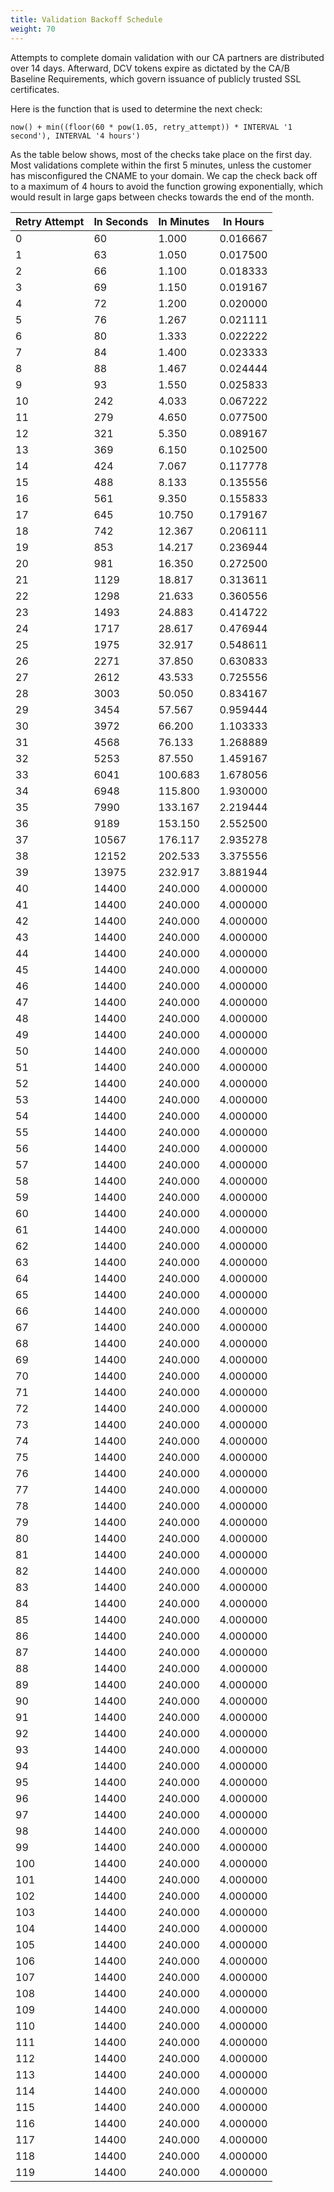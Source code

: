 ```yaml
---
title: Validation Backoff Schedule
weight: 70
---
```


Attempts to complete domain validation with our CA partners are distributed over 14 days. Afterward, DCV tokens expire as dictated by the CA/B Baseline Requirements, which govern issuance of publicly trusted SSL certificates.

Here is the function that is used to determine the next check:
```
now() + min((floor(60 * pow(1.05, retry_attempt)) * INTERVAL '1 second'), INTERVAL '4 hours')
```

As the table below shows, most of the checks take place on the first day. Most validations complete within the first 5 minutes, unless the customer has misconfigured the CNAME to your domain. We cap the check back off to a maximum of 4 hours to avoid the function growing exponentially, which would result in large gaps between checks towards the end of the month.

Retry Attempt|In Seconds|In Minutes|In Hours
-----|-------|-------|-----
0|60|1.000|0.016667
1|63|1.050|0.017500
2|66|1.100|0.018333
3|69|1.150|0.019167
4|72|1.200|0.020000
5|76|1.267|0.021111
6|80|1.333|0.022222
7|84|1.400|0.023333
8|88|1.467|0.024444
9|93|1.550|0.025833
10|242|4.033|0.067222
11|279|4.650|0.077500
12|321|5.350|0.089167
13|369|6.150|0.102500
14|424|7.067|0.117778
15|488|8.133|0.135556
16|561|9.350|0.155833
17|645|10.750|0.179167
18|742|12.367|0.206111
19|853|14.217|0.236944
20|981|16.350|0.272500
21|1129|18.817|0.313611
22|1298|21.633|0.360556
23|1493|24.883|0.414722
24|1717|28.617|0.476944
25|1975|32.917|0.548611
26|2271|37.850|0.630833
27|2612|43.533|0.725556
28|3003|50.050|0.834167
29|3454|57.567|0.959444
30|3972|66.200|1.103333
31|4568|76.133|1.268889
32|5253|87.550|1.459167
33|6041|100.683|1.678056
34|6948|115.800|1.930000
35|7990|133.167|2.219444
36|9189|153.150|2.552500
37|10567|176.117|2.935278
38|12152|202.533|3.375556
39|13975|232.917|3.881944
40|14400|240.000|4.000000
41|14400|240.000|4.000000
42|14400|240.000|4.000000
43|14400|240.000|4.000000
44|14400|240.000|4.000000
45|14400|240.000|4.000000
46|14400|240.000|4.000000
47|14400|240.000|4.000000
48|14400|240.000|4.000000
49|14400|240.000|4.000000
50|14400|240.000|4.000000
51|14400|240.000|4.000000
52|14400|240.000|4.000000
53|14400|240.000|4.000000
54|14400|240.000|4.000000
55|14400|240.000|4.000000
56|14400|240.000|4.000000
57|14400|240.000|4.000000
58|14400|240.000|4.000000
59|14400|240.000|4.000000
60|14400|240.000|4.000000
61|14400|240.000|4.000000
62|14400|240.000|4.000000
63|14400|240.000|4.000000
64|14400|240.000|4.000000
65|14400|240.000|4.000000
66|14400|240.000|4.000000
67|14400|240.000|4.000000
68|14400|240.000|4.000000
69|14400|240.000|4.000000
70|14400|240.000|4.000000
71|14400|240.000|4.000000
72|14400|240.000|4.000000
73|14400|240.000|4.000000
74|14400|240.000|4.000000
75|14400|240.000|4.000000
76|14400|240.000|4.000000
77|14400|240.000|4.000000
78|14400|240.000|4.000000
79|14400|240.000|4.000000
80|14400|240.000|4.000000
81|14400|240.000|4.000000
82|14400|240.000|4.000000
83|14400|240.000|4.000000
84|14400|240.000|4.000000
85|14400|240.000|4.000000
86|14400|240.000|4.000000
87|14400|240.000|4.000000
88|14400|240.000|4.000000
89|14400|240.000|4.000000
90|14400|240.000|4.000000
91|14400|240.000|4.000000
92|14400|240.000|4.000000
93|14400|240.000|4.000000
94|14400|240.000|4.000000
95|14400|240.000|4.000000
96|14400|240.000|4.000000
97|14400|240.000|4.000000
98|14400|240.000|4.000000
99|14400|240.000|4.000000
100|14400|240.000|4.000000
101|14400|240.000|4.000000
102|14400|240.000|4.000000
103|14400|240.000|4.000000
104|14400|240.000|4.000000
105|14400|240.000|4.000000
106|14400|240.000|4.000000
107|14400|240.000|4.000000
108|14400|240.000|4.000000
109|14400|240.000|4.000000
110|14400|240.000|4.000000
111|14400|240.000|4.000000
112|14400|240.000|4.000000
113|14400|240.000|4.000000
114|14400|240.000|4.000000
115|14400|240.000|4.000000
116|14400|240.000|4.000000
117|14400|240.000|4.000000
118|14400|240.000|4.000000
119|14400|240.000|4.000000
